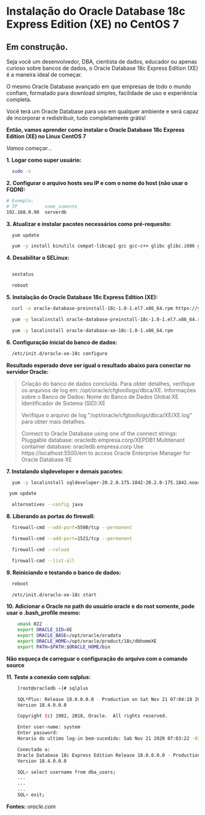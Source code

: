 # Instalação do Oracle Database 18c Express Edition (XE) no CentOS 7

## Em construção.

Seja você um desenvolvedor, DBA, cientista de dados, educador ou apenas curioso sobre bancos de dados, o Oracle Database 18c Express Edition (XE) é a maneira ideal de começar. 

O mesmo Oracle Database avançado em que empresas de todo o mundo confiam, formatado para download simples, facilidade de uso e experiência completa. 

Você terá um Oracle Database para uso em qualquer ambiente e será capaz de incorporar e redistribuir, tudo completamente grátis!

**Então, vamos aprender como instalar o Oracle Database 18c Express Edition (XE) no Linux CentOS 7**

*Vamos começar...*


**1. Logar como super usuário:**

```bash
  sudo -s
```

**2. Configurar o arquivo hosts seu IP e com o nome do host (não usar o FQDN):**

```bash 
# Exemplo:
# IP          nome_somente
192.168.0.90  serverdb
```

**3. Atualizar e instalar pacotes necessários como pré-requesito:**

```bash
  yum update

  yum -y install binutils compat-libcap1 gcc gcc-c++ glibc glibc.i686 glibc-devel glibc.i686 ksh libaio libaio.i686 libaio-devel libaio-devel.i686 libgcc libgcc.i686 libstdc++ libstdc++l7.i686 libstdc++-devel libstdc++-devel.i686 compat-libstdc++-33 compat-libstdc++-33.i686 libXi libXi.i686 libXtst libXtst.i686 make sysstat

```


**4. Desabilitar o SELinux:**

```bash

  sestatus
```

```bash
  reboot 
```

**5. Instalação do Oracle Database 18c Express Edition (XE):**

```bash  
  curl -o oracle-database-preinstall-18c-1.0-1.el7.x86_64.rpm https://yum.oracle.com/repo/OracleLinux/OL7/latest/x86_64/getPackage/oracle-database-preinstall-18c-1.0-1.el7.x86_64.rpm
```

```bash
  yum -y localinstall oracle-database-preinstall-18c-1.0-1.el7.x86_64.rpm 
```

```bash
  yum -y localinstall oracle-database-xe-18c-1.0-1.x86_64.rpm 
```


**6. Configuração inicial do banco de dados:**

```bash
  /etc/init.d/oracle-xe-18c configure
```
  
  **Resultado esperado deve ser igual o resultado abaixo para conectar no servidor Oracle:**
  
>  Criação do banco de dados concluída. Para obter detalhes, verifique os arquivos de log em:
 /opt/oracle/cfgtoollogs/dbca/XE.
Informações sobre o Banco de Dados:
Nome do Banco de Dados Global:XE
Identificador de Sistema (SID):XE
>
>Verifique o arquivo de log "/opt/oracle/cfgtoollogs/dbca/XE/XE.log" para obter mais detalhes.
>
>Connect to Oracle Database using one of the connect strings:
>     Pluggable database: oracledb.empresa.corp/XEPDB1
>     Multitenant container database: oracledb.empresa.corp
>Use https://localhost:5500/em to access Oracle Enterprise Manager for Oracle Database XE


**7. Instalando slqdeveloper e demais pacotes:**

```bash
  yum -y localinstall sqldeveloper-20.2.0.175.1842-20.2.0-175.1842.noarch.rpm jdk-8u271-linux-x64.rpm
```

```bash
 yum update 
```

```bash
  alternatives --config java
```

**8. Liberando as portas do firewall:**

```bash
  firewall-cmd --add-port=5500/tcp --permanent 
```

```bash
  firewall-cmd --add-port=1521/tcp --permanent 
```

```bash
  firewall-cmd --reload
```

```bash
  firewall-cmd --list-all
```


**9. Reiniciando e testando o banco de dados:**

```bash
  reboot 
```

```bash
  /etc/init.d/oracle-xe-18c start
```


**10. Adicionar o Oracle no path do **usuário oracle** e do **root** somente, pode usar o .bash_profile mesmo:**

```bash
	umask 022
	export ORACLE_SID=XE
	export ORACLE_BASE=/opt/oracle/oradata
	export ORACLE_HOME=/opt/oracle/product/18c/dbhomeXE
	export PATH=$PATH:$ORACLE_HOME/bin
```


**Não esqueça de carreguar o configuração do arquivo com o comando source**


**11. Teste a conexão com sqlplus:**

```bash
	[root@oracledb ~]# sqlplus

	SQL*Plus: Release 18.0.0.0.0 - Production on Sat Nov 21 07:04:18 2020
	Version 18.4.0.0.0

	Copyright (c) 1982, 2018, Oracle.  All rights reserved.

	Enter user-name: system
	Enter password: 
	Horario do ultimo log-in bem-sucedido: Sab Nov 21 2020 07:03:22 -03:00

	Conectado a:
	Oracle Database 18c Express Edition Release 18.0.0.0.0 - Production
	Version 18.4.0.0.0

	SQL> select username from dba_users;
	...
	...
	...
	SQL> exit;
``` 


**Fontes:**
*oracle.com*
